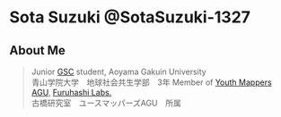 # Sota Suzuki @SotaSuzuki-1327  
## About Me
> Junior [GSC](https://www.gsc.aoyama.ac.jp/) student, Aoyama Gakuin University  
> 青山学院大学　地球社会共生学部　3年
> Member of [Youth Mappers AGU](https://github.com/furuhashilab/youthmappers4agu), [Furuhashi Labs.](https://github.com/furuhashilab)  
> 古橋研究室　ユースマッパーズAGU　所属
